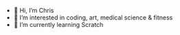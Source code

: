 - 👋 Hi, I’m Chris
- 👀 I’m interested in coding, art, medical science & fitness
- 🌱 I’m currently learning Scratch
<!---
- 💞️ I’m looking to collaborate on ...
- 📫 How to reach me ...
--->

<!---
webdevholland/webdevholland is a ✨ special ✨ repository because its `README.md` (this file) appears on your GitHub profile.
You can click the Preview link to take a look at your changes.
--->

